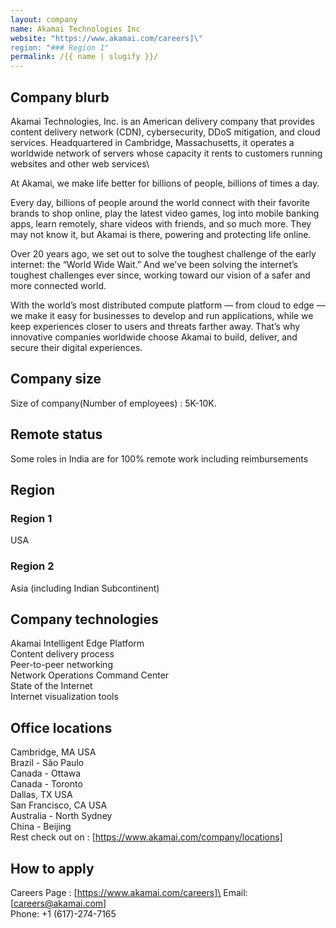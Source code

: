 ```yaml
---
layout: company
name: Akamai Technologies Inc
website: "https://www.akamai.com/careers]\"
region: "### Region 1"
permalink: /{{ name | slugify }}/
---
```


## Company blurb

Akamai Technologies, Inc. is an American delivery company that provides content delivery network (CDN), cybersecurity, DDoS mitigation, and cloud services. Headquartered in Cambridge, Massachusetts, it operates a worldwide network of servers whose capacity it rents to customers running websites and other web services\

At Akamai, we make life better for billions of people, billions of times a day. 

Every day, billions of people around the world connect with their favorite brands to shop online, play the latest video games, log into mobile banking apps, learn remotely, share videos with friends, and so much more. They may not know it, but Akamai is there, powering and protecting life online. 

Over 20 years ago, we set out to solve the toughest challenge of the early internet: the “World Wide Wait.” And we’ve been solving the internet’s toughest challenges ever since, working toward our vision of a safer and more connected world.

With the world’s most distributed compute platform — from cloud to edge — we make it easy for businesses to develop and run applications, while we keep experiences closer to users and threats farther away. That’s why innovative companies worldwide choose Akamai to build, deliver, and secure their digital experiences.

## Company size

Size of company(Number of employees) : 5K-10K.

## Remote status

Some roles in India are for 100% remote work including reimbursements

## Region

### Region 1
USA

### Region 2
Asia (including Indian Subcontinent)

## Company technologies

Akamai Intelligent Edge Platform\
Content delivery process\
Peer-to-peer networking\
Network Operations Command Center\
State of the Internet\
Internet visualization tools

## Office locations

Cambridge, MA USA\
Brazil - São Paulo\
Canada - Ottawa\
Canada - Toronto\
Dallas, TX USA\
San Francisco, CA USA\
Australia - North Sydney\
China - Beijing\
Rest check out on : [https://www.akamai.com/company/locations]

## How to apply

Careers Page : [https://www.akamai.com/careers]\
Email: [careers@akamai.com]\
Phone: +1 (617)-274-7165